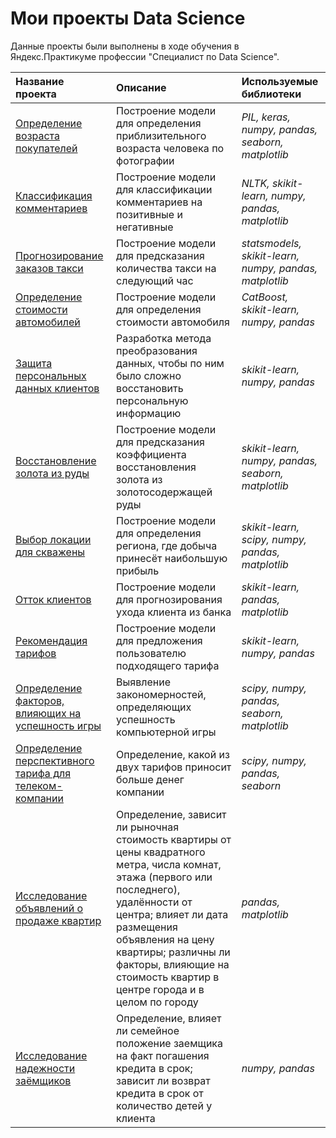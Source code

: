 # Мои проекты Data Science

Данные проекты были выполнены в ходе обучения в Яндекс.Практикуме профессии "Специалист по Data Science".

| Название проекта | Описание | Используемые библиотеки | 
| :---------------------- | :---------------------- | :---------------------- |
| [Определение возраста покупателей](age_of_buyers) | Построение модели для определения приблизительного возраста человека по фотографии| *PIL, keras, numpy, pandas, seaborn, matplotlib* |
| [Классификация комментариев](toxic_comments) | Построение модели для классификации комментариев на позитивные и негативные| *NLTK, skikit-learn, numpy, pandas, matplotlib* |
| [Прогнозирование заказов такси](taxi) | Построение модели для предсказания количества такси на следующий час| *statsmodels, skikit-learn, numpy, pandas, matplotlib* |
| [Определение стоимости автомобилей](taxi) | Построение модели для определения стоимости автомобиля| *CatBoost, skikit-learn, numpy, pandas* |
| [Защита персональных данных клиентов](insurance) | Разработка метода преобразования данных, чтобы по ним было сложно восстановить персональную информацию| *skikit-learn, numpy, pandas* |
| [Восстановление золота из руды](gold_recovery) | Построение модели для предсказания коэффициента восстановления золота из золотосодержащей руды| *skikit-learn, numpy, pandas, seaborn, matplotlib* |
| [Выбор локации для скважены](geo_data) | Построение модели для определения региона, где добыча принесёт наибольшую прибыль| *skikit-learn, scipy, numpy, pandas, matplotlib* |
| [Отток клиентов](churn) | Построение модели для прогнозирования ухода клиента из банка| *skikit-learn, pandas, matplotlib* |
| [Рекомендация тарифов](tariff) | Построение модели для предложения пользователю подходящего тарифа| *skikit-learn, numpy, pandas* |
| [Определение факторов, влияющих на успешность игры](games) | Выявление закономерностей, определяющих успешность компьютерной игры| *scipy, numpy, pandas, seaborn, matplotlib* |
| [Определение перспективного тарифа для телеком-компании](telekom) | Определение, какой из двух тарифов приносит больше денег компании| *scipy, numpy, pandas, seaborn* |
| [Исследование объявлений о продаже квартир](real_estate) | Определение, зависит ли рыночная стоимость квартиры от цены квадратного метра, числа комнат, этажа (первого или последнего), удалённости от центра; влияет ли дата размещения объявления на цену квартиры; различны ли факторы, влияющие на стоимость квартир в центре города и в целом по городу| *pandas, matplotlib* |
| [Исследование надежности заёмщиков](loan) | Определение, влияет ли семейное положение заемщика на факт погашения кредита в срок; зависит ли возврат кредита в срок от количество детей у клиента| *numpy, pandas* |
